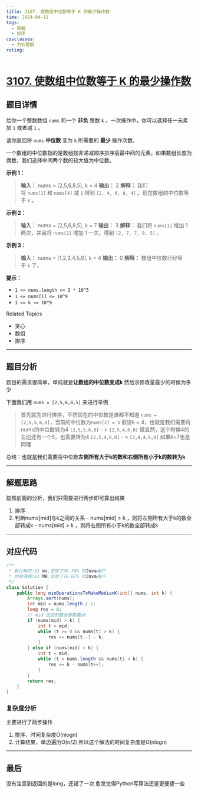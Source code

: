 ```yaml
---
title: 3107. 使数组中位数等于 K 的最少操作数
time: 2024-04-11
tags:
  - 题解
  - 排序
cssclasses:
  - 力扣题解
rating:
---
```

# [3107. 使数组中位数等于 K 的最少操作数](https://leetcode.cn/problems/minimum-operations-to-make-median-of-array-equal-to-k/)
## 题目详情

给你一个整数数组 `nums` 和一个 **非负** 整数 `k` 。一次操作中，你可以选择任一元素 加 `1` 或者减 `1` 。

请你返回将 `nums` **中位数** 变为 `k` 所需要的 **最少** 操作次数。

一个数组的中位数指的是数组按非递减顺序排序后最中间的元素。如果数组长度为偶数，我们选择中间两个数的较大值为中位数。

**示例 1：**

> **输入：** nums = [2,5,6,8,5], k = 4
**输出：** 2
**解释：** 我们将 `nums[1]` 和 `nums[4]` 减 `1` 得到 `[2, 4, 6, 8, 4]` 。现在数组的中位数等于 `k` 。

**示例 2：**

> **输入：** nums = [2,5,6,8,5], k = 7
> **输出：** 3
> **解释：** 我们将 `nums[1]` 增加 1 两次，并且将 `nums[2]` 增加 1 一次，得到 `[2, 7, 7, 8, 5]` 。

**示例 3：**

> **输入：** nums = [1,2,3,4,5,6], k = 4
> **输出：** 0
> **解释：** 数组中位数已经等于 `k` 了。

**提示：**

- `1 <= nums.length <= 2 * 10^5`
- `1 <= nums[i] <= 10^9`
- `1 <= k <= 10^9`

Related Topics
- 贪心
- 数组
- 排序

---
## 题目分析

题目的需求很简单，单纯就是**让数组的中位数变成k**
然后求修改量最少的时候为多少

下面我们用 `nums = [2,5,6,8,5]` 来进行举例
> 首先就先进行排序，不然现在的中位数是谁都不知道
> `nums = [2,5,5,6,8]`，当前的中位数为`nums[2] = 5`
> 假设k = 4，也就是我们需要将nums的中位数转为4
> `[2,5,5,6,8]` - > `[2,5,4,6,8]`
> 很显然，这个时候4的左边还有一个5，也需要转为4
> `[2,5,4,6,8]` - > `[2,4,4,6,8]`
> 如果k=7也是同理

总结：也就是我们需要将中位数**左侧所有大于k的数和右侧所有小于k的数转为k**

---
## 解题思路

按照前面的分析，我们只需要进行两步即可算出结果
1. 排序
2. 判断nums[mid]与k之间的关系
		- nums[mid] > k ，则将左侧所有大于k的数全部转成k
		- nums[mid] > k ，则将右侧所有小于k的数全部转成k

---
## 对应代码

```java
/**
 * 执行耗时:31 ms,击败了99.74% 的Java用户
 * 内存消耗:61 MB,击败了76.67% 的Java用户
 */
class Solution {
	public long minOperationsToMakeMedianK(int[] nums, int k) {
		Arrays.sort(nums);
		int mid = nums.length / 2;
		long res = 0;
		// mid 左边的数全部都要≤k
		if (nums[mid] > k) {
			int t = mid;
			while (t >= 0 && nums[t] > k) {
				res += nums[t--] - k;
			}
		} else if (nums[mid] < k) {
			int t = mid;
			while (t < nums.length && nums[t] < k) {
				res += k - nums[t++];
			}
		}
		return res;
	}
}
```

### 复杂度分析

主要进行了两步操作
1. 排序，时间复杂度O(nlogn)
2. 计算结果，单边遍历O(n/2)
所以这个解法的时间复杂度是O(nlogn)

---
## 最后

没有注意到返回的是long，还错了一次
愈发觉得Python写算法还是更便捷一些



